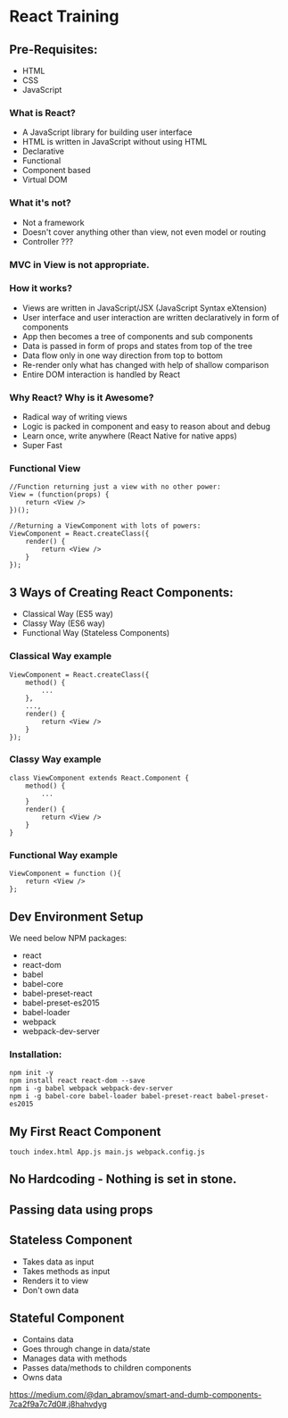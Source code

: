 # React Training

## Pre-Requisites:
- HTML
- CSS
- JavaScript

### What is React?
- A JavaScript library for building user interface 
- HTML is written in JavaScript without using HTML
- Declarative
- Functional
- Component based
- Virtual DOM

### What it's not?
- Not a framework
- Doesn't cover anything other than view, not even model or routing
- Controller ???

### MVC in View is not appropriate.

### How it works?
- Views are written in JavaScript/JSX (JavaScript Syntax eXtension)
- User interface and user interaction are written declaratively in form of components
- App then becomes a tree of components and sub components
- Data is passed in form of props and states from top of the tree
- Data flow only in one way direction from top to bottom
- Re-render only what has changed with help of shallow comparison
- Entire DOM interaction is handled by React

### Why React? Why is it Awesome?
- Radical way of writing views
- Logic is packed in component and easy to reason about and debug
- Learn once, write anywhere (React Native for native apps)
- Super Fast

### Functional View

```
//Function returning just a view with no other power:
View = (function(props) {
	return <View />
})();

```

```
//Returning a ViewComponent with lots of powers:
ViewComponent = React.createClass({
	render() {
		return <View />
	}
});

````

## 3 Ways of Creating React Components:
- Classical Way (ES5 way)
- Classy Way (ES6 way)
- Functional Way (Stateless Components)

### Classical Way example

```
ViewComponent = React.createClass({
	method() {
		...
	},
	...,
	render() {
		return <View />
	}
});
```

### Classy Way example

```
class ViewComponent extends React.Component {
	method() {
		...
	}
	render() {
		return <View />
	}
}
```


### Functional Way example

```
ViewComponent = function (){
	return <View />
};
```

## Dev Environment Setup

We need below NPM packages:
- react
- react-dom
- babel
- babel-core
- babel-preset-react
- babel-preset-es2015
- babel-loader
- webpack
- webpack-dev-server


### Installation:

```
npm init -y
npm install react react-dom --save
npm i -g babel webpack webpack-dev-server
npm i -g babel-core babel-loader babel-preset-react babel-preset-es2015
```

## My First React Component

```
touch index.html App.js main.js webpack.config.js
```

## No Hardcoding - Nothing is set in stone.

## Passing data using props

## Stateless Component
- Takes data as input
- Takes methods as input
- Renders it to view
- Don't own data

## Stateful Component
- Contains data
- Goes through change in data/state
- Manages data with methods
- Passes data/methods to children components
- Owns data

https://medium.com/@dan_abramov/smart-and-dumb-components-7ca2f9a7c7d0#.j8hahvdyg
